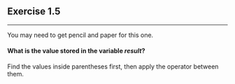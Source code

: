 ## Exercise 1.5
***

You may need to get pencil and paper for this one.

#### What is the value stored in the variable *result*?

<div class="hint">
  Find the values inside parentheses first, then apply the operator between them.
</div>
